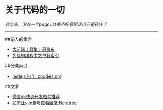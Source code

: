 # **关于代码的一切**

*这年头，没有一个page list都不好意思说自己是码农了*

***

##前人的集合

* [大前端工具集：聂微东](https://github.com/nieweidong/fetool#RecBookForNode)
* [免费的编程中文书籍索引](http://siberiawolf.com/free_programming/index.html)

##分类索引
* [nodejs入门 : cnodejs.org](https://cnodejs.org/getstart)

##文章
* [微信h5快速开发框架推荐](https://cnodejs.org/topic/56dce476502596633dc2c3f1)
* [如何让vim能够查看目录:Nerdtree](https://github.com/scrooloose/nerdtree)






